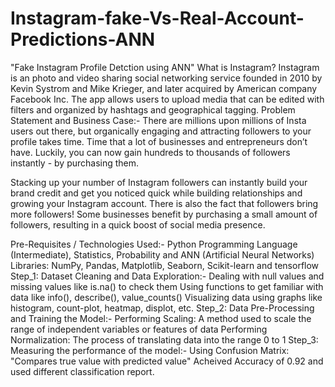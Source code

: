 # Instagram-fake-Vs-Real-Account-Predictions-ANN
"Fake Instagram Profile Detction using ANN"
What is Instagram?
Instagram is an photo and video sharing social networking service founded in 2010 by Kevin Systrom and Mike Krieger, and later acquired by American company Facebook Inc. The app allows users to upload media that can be edited with filters and organized by hashtags and geographical tagging.
Problem Statement and Business Case:-
There are millions upon millions of Insta users out there, but organically engaging and attracting followers to your profile takes time. Time that a lot of businesses and entrepreneurs don’t have. Luckily, you can now gain hundreds to thousands of followers instantly - by purchasing them.

Stacking up your number of Instagram followers can instantly build your brand credit and get you noticed quick while building relationships and growing your Instagram account. There is also the fact that followers bring more followers! Some businesses benefit by purchasing a small amount of followers, resulting in a quick boost of social media presence.

Pre-Requisites / Technologies Used:-
Python Programming Language (Intermediate), Statistics, Probability and ANN (Artificial Neural Networks)
Libraries: NumPy, Pandas, Matplotlib, Seaborn, Scikit-learn and tensorflow
Step_1: Dataset Cleaning and Data Exploration:-
Dealing with null values and missing values like is.na() to check them
Using functions to get familiar with data like info(), describe(), value_counts()
Visualizing data using graphs like histogram, count-plot, heatmap, displot, etc.
Step_2: Data Pre-Processing and Training the Model:-
Performing Scaling: A method used to scale the range of independent variables or features of data
Performing Normalization: The process of translating data into the range 0 to 1
Step_3: Measuring the performance of the model:-
Using Confusion Matrix: "Compares true value with predicted value"
Acheived Accuracy of 0.92 and used different classification report.
